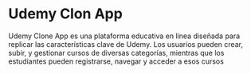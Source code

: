 # Udemy Clon App

Udemy Clone App es una plataforma educativa en línea diseñada para replicar las características clave de Udemy. Los usuarios pueden crear, subir, y gestionar cursos de diversas categorías, mientras que los estudiantes pueden registrarse, navegar y acceder a esos cursos